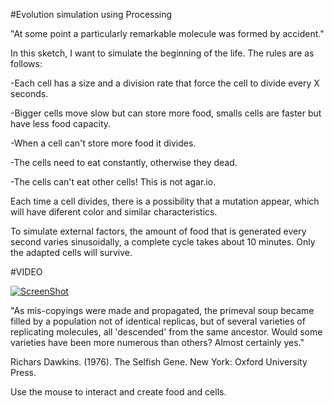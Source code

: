 #Evolution simulation using Processing

"At some point a particularly remarkable molecule was formed by
accident."

In this sketch, I want to simulate the beginning of the life. The rules are as follows:


-Each cell has a size and a division rate that force the cell to divide every X seconds.

-Bigger cells move slow but can store more food, smalls cells are faster but have less food capacity.

-When a cell can't store more food it divides.

-The cells need to eat constantly, otherwise they dead.

-The cells can't eat other cells! This is not agar.io. 


Each time a cell divides, there is a possibility that a mutation appear, which will have diferent color and similar characteristics.

To simulate external factors, the amount of food that is generated every second varies sinusoidally, a complete cycle takes about 10 minutes. Only the adapted cells will survive.

#VIDEO

[![ScreenShot](https://raw.github.com/enric1994/Cell/master/cells.png)](https://www.youtube.com/watch?v=ixRlhI6WiJc&feature=youtu.be)


"As mis-copyings were made and propagated, the primeval soup
became filled by a population not of identical replicas, but of several
varieties of replicating molecules, all 'descended' from the same
ancestor. Would some varieties have been more numerous than
others? Almost certainly yes." 

Richars Dawkins. (1976). The Selfish Gene. New York: Oxford University Press.

Use the mouse to interact and create food and cells.


